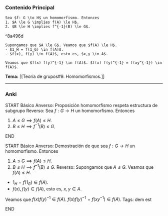 ### Contenido Principal

```ad-proposition
Sea $f: G \to H$ un homomorfismo. Entonces
1. $A \le G \implies f(A) \le H$.
2. $B \le H \implies f^{-1}(B) \le G$.
```

^8a496d

```ad-proof
Supongamos que $A \le G$. Veamos que $f(A) \le H$.
- $1_H = f(1_G) \in f(A)$.
- $f(x), f(y) \in f(A)$, esto es, $x,y \in A$.

Veamos que $f(x) f(y)^{-1} \in f(A)$. $f(x) f(y)^{-1} = f(xy^{-1}) \in f(A)$.
```

**Tema:** [[Teoría de grupos#9. Homomorfismos.]]

---
### Anki

START
Básico
Anverso: Proposición homomorfismo respeta estructura de subgrupo
Reverso: Sea $f: G \to H$ un homomorfismo. Entonces
1. $A \le G \implies f(A) \le H$.
2. $B \le H \implies f^{-1}(B) \le G$.
<!--ID: 1727966477447-->
END

START
Básico
Anverso: Demostración de que sea $f: G \to H$ un homomorfismo. Entonces
1. $A \le G \implies f(A) \le H$.
2. $B \le H \implies f^{-1}(B) \le G$.
Reverso: Supongamos que $A \le G$. Veamos que $f(A) \le H$.
- $1_H = f(1_G) \in f(A)$.
- $f(x), f(y) \in f(A)$, esto es, $x,y \in A$.

Veamos que $f(x) f(y)^{-1} \in f(A)$. $f(x) f(y)^{-1} = f(xy^{-1}) \in f(A)$.
Tags: dem est
<!--ID: 1727966477494-->
END
